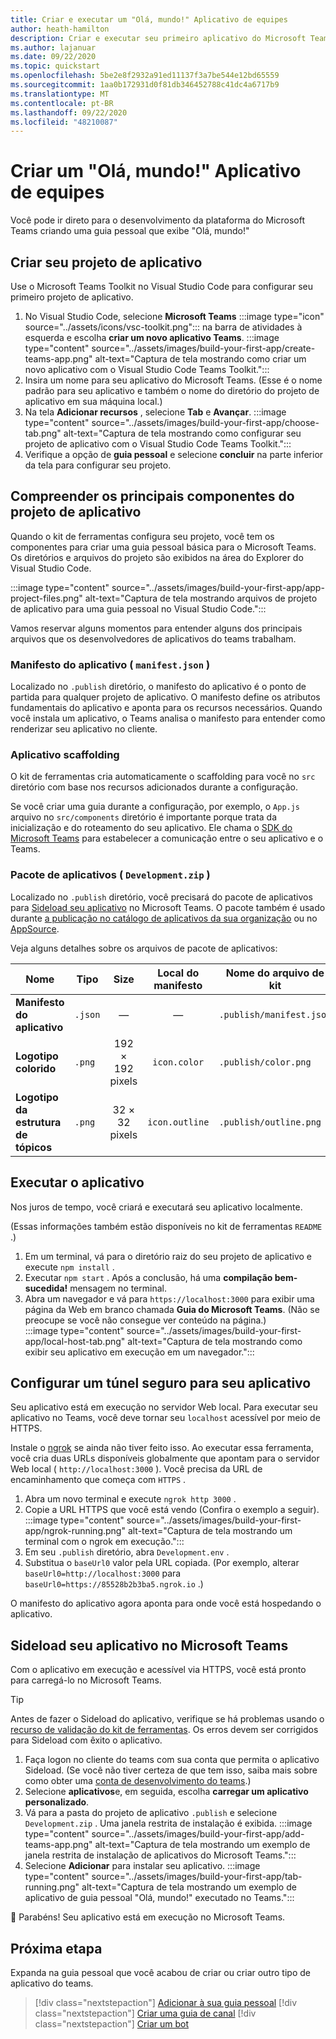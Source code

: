 ```yaml
---
title: Criar e executar um "Olá, mundo!" Aplicativo de equipes
author: heath-hamilton
description: Criar e executar seu primeiro aplicativo do Microsoft Teams, uma guia pessoal que exibe "Olá, mundo!"
ms.author: lajanuar
ms.date: 09/22/2020
ms.topic: quickstart
ms.openlocfilehash: 5be2e8f2932a91ed11137f3a7be544e12bd65559
ms.sourcegitcommit: 1aa0b172931d0f81db346452788c41dc4a6717b9
ms.translationtype: MT
ms.contentlocale: pt-BR
ms.lasthandoff: 09/22/2020
ms.locfileid: "48210087"
---
```

# <a name="build-a-hello-world-teams-app"></a>Criar um "Olá, mundo!" Aplicativo de equipes

Você pode ir direto para o desenvolvimento da plataforma do Microsoft Teams criando uma guia pessoal que exibe "Olá, mundo!"

## <a name="create-your-app-project"></a>Criar seu projeto de aplicativo

Use o Microsoft Teams Toolkit no Visual Studio Code para configurar seu primeiro projeto de aplicativo.

1. No Visual Studio Code, selecione **Microsoft Teams** :::image type="icon" source="../assets/icons/vsc-toolkit.png"::: na barra de atividades à esquerda e escolha **criar um novo aplicativo Teams**.
:::image type="content" source="../assets/images/build-your-first-app/create-teams-app.png" alt-text="Captura de tela mostrando como criar um novo aplicativo com o Visual Studio Code Teams Toolkit.":::
1. Insira um nome para seu aplicativo do Microsoft Teams. (Esse é o nome padrão para seu aplicativo e também o nome do diretório do projeto de aplicativo em sua máquina local.)
1. Na tela **Adicionar recursos** , selecione **Tab** e **Avançar**.
:::image type="content" source="../assets/images/build-your-first-app/choose-tab.png" alt-text="Captura de tela mostrando como configurar seu projeto de aplicativo com o Visual Studio Code Teams Toolkit.":::
1. Verifique a opção de **guia pessoal** e selecione **concluir** na parte inferior da tela para configurar seu projeto.

## <a name="understand-important-app-project-components"></a>Compreender os principais componentes do projeto de aplicativo

Quando o kit de ferramentas configura seu projeto, você tem os componentes para criar uma guia pessoal básica para o Microsoft Teams. Os diretórios e arquivos do projeto são exibidos na área do Explorer do Visual Studio Code.

:::image type="content" source="../assets/images/build-your-first-app/app-project-files.png" alt-text="Captura de tela mostrando arquivos de projeto de aplicativo para uma guia pessoal no Visual Studio Code.":::

Vamos reservar alguns momentos para entender alguns dos principais arquivos que os desenvolvedores de aplicativos do teams trabalham.

### <a name="app-manifest-manifestjson"></a>Manifesto do aplicativo ( `manifest.json` )

Localizado no `.publish` diretório, o manifesto do aplicativo é o ponto de partida para qualquer projeto de aplicativo. O manifesto define os atributos fundamentais do aplicativo e aponta para os recursos necessários. Quando você instala um aplicativo, o Teams analisa o manifesto para entender como renderizar seu aplicativo no cliente.

### <a name="app-scaffolding"></a>Aplicativo scaffolding

O kit de ferramentas cria automaticamente o scaffolding para você no `src` diretório com base nos recursos adicionados durante a configuração.

Se você criar uma guia durante a configuração, por exemplo, o `App.js` arquivo no `src/components` diretório é importante porque trata da inicialização e do roteamento do seu aplicativo. Ele chama o [SDK do Microsoft Teams](../tabs/how-to/using-teams-client-sdk.md) para estabelecer a comunicação entre o seu aplicativo e o Teams.

### <a name="app-package-developmentzip"></a>Pacote de aplicativos ( `Development.zip` )

Localizado no `.publish` diretório, você precisará do pacote de aplicativos para [Sideload seu aplicativo](../concepts/deploy-and-publish/overview.md#upload-your-app-directly) no Microsoft Teams. O pacote também é usado durante [a publicação no catálogo de aplicativos da sua organização](../concepts/deploy-and-publish/overview.md#publish-to-your-organizations-app-catalog) ou no [AppSource](../concepts/deploy-and-publish/appsource/publish.md).

Veja alguns detalhes sobre os arquivos de pacote de aplicativos:

|Nome|Tipo|Size|Local do manifesto|Nome do arquivo de kit|
|---|---|:---:|:---:|-----|
|**Manifesto do aplicativo**|`.json`| — | — |`.publish/manifest.json`|
|**Logotipo colorido**|`.png`|192 &times; 192 pixels|`icon.color`|`.publish/color.png`|
|**Logotipo da estrutura de tópicos**|`.png`|32 &times; 32 pixels|`icon.outline`|`.publish/outline.png`|

## <a name="run-your-app"></a>Executar o aplicativo

Nos juros de tempo, você criará e executará seu aplicativo localmente.

(Essas informações também estão disponíveis no kit de ferramentas `README` .)

1. Em um terminal, vá para o diretório raiz do seu projeto de aplicativo e execute `npm install` .
1. Executar `npm start` . Após a conclusão, há uma **compilação bem-sucedida!** mensagem no terminal.
1. Abra um navegador e vá para `https://localhost:3000` para exibir uma página da Web em branco chamada **Guia do Microsoft Teams**. (Não se preocupe se você não consegue ver conteúdo na página.)<br/>
   :::image type="content" source="../assets/images/build-your-first-app/local-host-tab.png" alt-text="Captura de tela mostrando como exibir seu aplicativo em execução em um navegador.":::

## <a name="set-up-a-secure-tunnel-to-your-app"></a>Configurar um túnel seguro para seu aplicativo

Seu aplicativo está em execução no servidor Web local. Para executar seu aplicativo no Teams, você deve tornar seu `localhost` acessível por meio de HTTPS.

Instale o [ngrok](https://ngrok.com/download) se ainda não tiver feito isso. Ao executar essa ferramenta, você cria duas URLs disponíveis globalmente que apontam para o servidor Web local ( `http://localhost:3000` ). Você precisa da URL de encaminhamento que começa com `HTTPS` .

1. Abra um novo terminal e execute `ngrok http 3000` .
1. Copie a URL HTTPS que você está vendo (Confira o exemplo a seguir).
:::image type="content" source="../assets/images/build-your-first-app/ngrok-running.png" alt-text="Captura de tela mostrando um terminal com o ngrok em execução.":::
1. Em seu `.publish` diretório, abra `Development.env` .
1. Substitua o `baseUrl0` valor pela URL copiada. (Por exemplo, alterar `baseUrl0=http://localhost:3000` para `baseUrl0=https://85528b2b3ba5.ngrok.io` .)

O manifesto do aplicativo agora aponta para onde você está hospedando o aplicativo.

## <a name="sideload-your-app-in-teams"></a>Sideload seu aplicativo no Microsoft Teams

Com o aplicativo em execução e acessível via HTTPS, você está pronto para carregá-lo no Microsoft Teams.

> [!TIP]
> Antes de fazer o Sideload do aplicativo, verifique se há problemas usando o [recurso de validação do kit de ferramentas](../concepts/deploy-and-publish/appsource/prepare/submission-checklist.md#teams-app-validation-tool). Os erros devem ser corrigidos para Sideload com êxito o aplicativo.

1. Faça logon no cliente do teams com sua conta que permita o aplicativo Sideload. (Se você não tiver certeza de que tem isso, saiba mais sobre como obter uma [conta de desenvolvimento do teams](../build-your-first-app/build-first-app-overview.md#set-up-your-development-account).)
1. Selecione **aplicativos**e, em seguida, escolha **carregar um aplicativo personalizado**.
1. Vá para a pasta do projeto de aplicativo `.publish` e selecione `Development.zip` . Uma janela restrita de instalação é exibida.
:::image type="content" source="../assets/images/build-your-first-app/add-teams-app.png" alt-text="Captura de tela mostrando um exemplo de janela restrita de instalação de aplicativos do Microsoft Teams.":::
1. Selecione **Adicionar** para instalar seu aplicativo.
:::image type="content" source="../assets/images/build-your-first-app/tab-running.png" alt-text="Captura de tela mostrando um exemplo de aplicativo de guia pessoal "Olá, mundo!" executado no Teams.":::

🎉 Parabéns! Seu aplicativo está em execução no Microsoft Teams.

## <a name="next-step"></a>Próxima etapa

Expanda na guia pessoal que você acabou de criar ou criar outro tipo de aplicativo do teams.

> [!div class="nextstepaction"]
> [Adicionar à sua guia pessoal](../build-your-first-app/build-personal-tab.md)
> [!div class="nextstepaction"]
> [Criar uma guia de canal](../build-your-first-app/build-channel-tab.md)
> [!div class="nextstepaction"]
> [Criar um bot](../build-your-first-app/build-bot.md)
